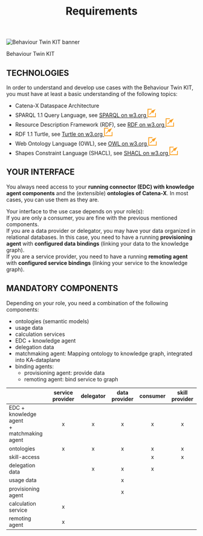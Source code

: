 ﻿---
id: requirements
title: Requirements
description: Behaviour Twin KIT
---

<div style={{display:'block'}}>
  <div style={{display:'inline-block', verticalAlign:'top'}}>

![Behaviour Twin KIT banner](@site/static/img/kit-icons/behaviour-twin-kit-icon-mini.png)

  </div>
  <div style={{display:'inline-block', fontSize:17, color:'rgb(255,166,1)', marginLeft:7, verticalAlign:'top', paddingTop:6}}>
Behaviour Twin KIT
  </div>
</div>

## TECHNOLOGIES

In order to understand and develop use cases with the Behaviour Twin KIT, you
must have at least a basic understanding of the following topics:

- Catena-X Dataspace Architecture
- SPARQL 1.1 Query Language, see [SPARQL on w3.org ![(external link)](../assets/external-link.svg)](https://www.w3.org/TR/sparql11-query/)
- Resource Description Framework (RDF), see [RDF on w3.org ![(external link)](../assets/external-link.svg)](https://www.w3.org/RDF/)
- RDF 1.1 Turtle, see [Turtle on w3.org ![(external link)](../assets/external-link.svg)](https://www.w3.org/TR/turtle/)
- Web Ontology Language (OWL), see [OWL on w3.org ![(external link)](../assets/external-link.svg)](https://www.w3.org/OWL/)
- Shapes Constraint Language (SHACL), see [SHACL on w3.org ![(external link)](../assets/external-link.svg)](https://www.w3.org/TR/shacl/)

## YOUR INTERFACE

You always need access to your **running connector (EDC) with knowledge agent components** and
the (extensible) **ontologies of Catena-X**. In most cases, you can use them as they are.  

Your interface to the use case depends on your role(s):  
If you are only a consumer, you are fine with the previous mentioned components.  
If you are a data provider or delegator, you may have your data organized in
relational databases. In this case, you need to have a running **provisioning agent**
with **configured data bindings** (linking your data to the knowledge graph).  
If you are a service provider, you need to have a running **remoting agent** with
**configured service bindings** (linking your service to the knowledge graph).

## MANDATORY COMPONENTS

Depending on your role, you need a combination of the following components:

- ontologies (semantic models)
- usage data
- calculation services
- EDC + knowledge agent
- delegation data
- matchmaking agent: Mapping ontology to knowledge graph, integrated into KA-dataplane
- binding agents:
  - provisioning agent: provide data
  - remoting agent: bind service to graph

| | service provider | delegator | data provider | consumer | skill provider |
| --------------------- | :---: | :---: | :---: | :---: | :---: |
| EDC + knowledge agent <br/>+ matchmaking agent | x | x | x | x | x |
| ontologies                                | x | x | x | x | x |
| skill-access                              |   |   |   | x | x |
| delegation data                           |   | x | x | x |   |
| usage data                                |   |   | x |   |   |
| provisioning agent                        |   |   | x |   |   |
| calculation service                       | x |   |   |   |   |
| remoting agent                            | x |   |   |   |   |

